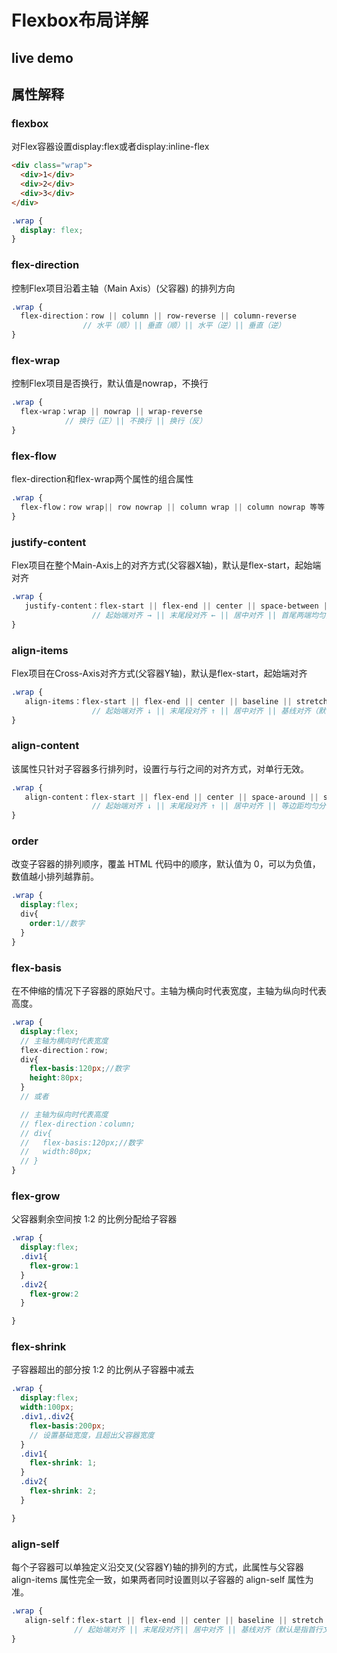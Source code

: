 

# Flexbox布局详解

## live demo
<flex-flex/>

## 属性解释
### flexbox
对Flex容器设置display:flex或者display:inline-flex


 <flex-flexbox/>

```html
<div class="wrap">
  <div>1</div>
  <div>2</div>
  <div>3</div>
</div>
```

```scss
.wrap {
  display: flex;
}
 ```

 ### flex-direction
控制Flex项目沿着主轴（Main Axis）(父容器) 的排列方向

<flex-flexDirection/>

```scss
.wrap {
  flex-direction：row || column || row-reverse || column-reverse
                // 水平（顺）|| 垂直（顺）|| 水平（逆）|| 垂直（逆）
}
 ```

 ### flex-wrap
控制Flex项目是否换行，默认值是nowrap，不换行

<flex-flexWrap/>

```scss
.wrap {
  flex-wrap：wrap || nowrap || wrap-reverse
            // 换行（正）|| 不换行 || 换行（反）
}
 ```


 ### flex-flow
flex-direction和flex-wrap两个属性的组合属性

```scss
.wrap {
  flex-flow：row wrap|| row nowrap || column wrap || column nowrap 等等
}
 ```

 ###  justify-content
Flex项目在整个Main-Axis上的对齐方式(父容器X轴)，默认是flex-start，起始端对齐

<flex-flexJustifyContent/>

```scss
.wrap {
   justify-content：flex-start || flex-end || center || space-between || space-around
                  // 起始端对齐 → || 末尾段对齐 ← || 居中对齐 || 首尾两端均匀分布 || 均匀分布（首尾两端的子容器到父容器的距离是子容器间距的一半）
}
 ```

 ###  align-items
Flex项目在Cross-Axis对齐方式(父容器Y轴)，默认是flex-start，起始端对齐

<flex-flexAlignItems/>

```scss
.wrap {
   align-items：flex-start || flex-end || center || baseline || stretch
                  // 起始端对齐 ↓ || 末尾段对齐 ↑ || 居中对齐 || 基线对齐（默认是指首行文字） || 子容器沿Y轴方向的尺寸拉伸至与父容器一致
}
 ```


 ###  align-content
该属性只针对子容器多行排列时，设置行与行之间的对齐方式，对单行无效。


<flex-flexAlignContent/>

```scss
.wrap {
   align-content：flex-start || flex-end || center || space-around || space-between || stretch
                  // 起始端对齐 ↓ || 末尾段对齐 ↑ || 居中对齐 || 等边距均匀分布 || 等间距均匀分布 || 拉伸对齐
}
 ```

 ###  order
改变子容器的排列顺序，覆盖 HTML 代码中的顺序，默认值为 0，可以为负值，数值越小排列越靠前。

<flex-flexOrder/>

```scss
.wrap {
  display:flex;
  div{
    order:1//数字
  }
}
 ```

 ###  flex-basis
在不伸缩的情况下子容器的原始尺寸。主轴为横向时代表宽度，主轴为纵向时代表高度。


```scss
.wrap {
  display:flex;
  // 主轴为横向时代表宽度
  flex-direction：row;
  div{
    flex-basis:120px;//数字
    height:80px;
  }
  // 或者

  // 主轴为纵向时代表高度
  // flex-direction：column;
  // div{
  //   flex-basis:120px;//数字
  //   width:80px;
  // }
}
 ```

 ###  flex-grow
父容器剩余空间按 1:2 的比例分配给子容器

  <flex-flexGrow/>

```scss
.wrap {
  display:flex;
  .div1{
    flex-grow:1
  }
  .div2{
    flex-grow:2
  }

}
 ```

 ###  flex-shrink
子容器超出的部分按 1:2 的比例从子容器中减去

  <flex-flexShrink/>

```scss
.wrap {
  display:flex;
  width:100px;
  .div1,.div2{
    flex-basis:200px;
    // 设置基础宽度，且超出父容器宽度
  }
  .div1{
    flex-shrink: 1;
  }
  .div2{
    flex-shrink: 2;
  }

}
 ```

 ###  align-self
每个子容器可以单独定义沿交叉(父容器Y)轴的排列的方式，此属性与父容器 align-items 属性完全一致，如果两者同时设置则以子容器的 align-self 属性为准。

<flex-flexAlignSelf/>

```scss
.wrap {
   align-self：flex-start || flex-end || center || baseline || stretch
              // 起始端对齐 || 末尾段对齐|| 居中对齐 || 基线对齐（默认是指首行文字） || 子容器沿Y轴方向的尺寸拉伸至与父容器一致
}
 ```




